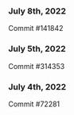 ### July 8th, 2022

Commit #141842

### July 5th, 2022

Commit #314353


### July 4th, 2022

Commit #72281
